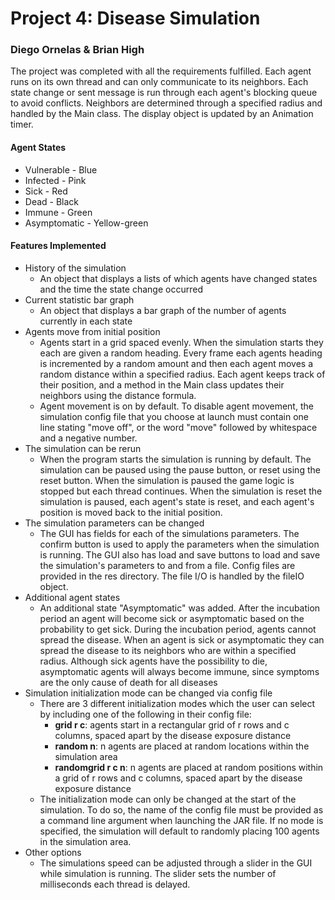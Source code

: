 # Project 4: Disease Simulation
### Diego Ornelas & Brian High

The project was completed with all the requirements fulfilled. 
Each agent runs on its own thread and can only communicate to its
neighbors. Each state change or sent message is run through each 
agent's blocking queue to avoid conflicts. Neighbors are determined
through a specified radius and handled by the Main class. The 
display object is updated by an Animation timer. 

#### Agent States
* Vulnerable - Blue
* Infected - Pink
* Sick - Red
* Dead - Black
* Immune - Green
* Asymptomatic - Yellow-green

#### Features Implemented

* History of the simulation
  * An object that displays a lists of which agents have changed 
  states and the time the state change occurred
* Current statistic bar graph
  * An object that displays a bar graph of the number of agents
  currently in each state
* Agents move from initial position
  * Agents start in a grid spaced evenly. When the simulation starts
  they each are given a random heading. Every frame each agents heading
  is incremented by a random amount and then each agent moves a random 
  distance within a specified radius. Each agent keeps track of their 
  position, and a method in the Main class updates their neighbors using 
  the distance formula.
  * Agent movement is on by default. To disable agent movement, the simulation
  config file that you choose at launch must contain one line stating "move 
  off", or the word "move" followed by whitespace and a negative number.
* The simulation can be rerun
  * When the program starts the simulation is running by default. The
  simulation can be paused using the pause button, or reset using the 
  reset button. When the simulation is paused the game logic is stopped
  but each thread continues. When the simulation is reset the 
  simulation is paused, each agent's state is reset, and each agent's 
  position is moved back to the initial position. 
* The simulation parameters can be changed
  * The GUI has fields for each of the simulations parameters. The 
  confirm button is used to apply the parameters when the simulation 
  is running. The GUI also has load and save buttons to load and save
  the simulation's parameters to and from a file. Config files are provided in
  the res directory. The file I/O is handled by the fileIO object.
* Additional agent states
  * An additional state "Asymptomatic" was added. After the incubation
  period an agent will become sick or asymptomatic based on the
  probability to get sick. During the incubation period, agents cannot
  spread the disease. When an agent is sick or asymptomatic they can 
  spread the disease to its neighbors who are within a specified radius.
  Although sick agents have the possibility to die, asymptomatic agents
  will always become immune, since symptoms are the only cause of death for
  all diseases
* Simulation initialization mode can be changed via config file
  * There are 3 different initialization modes which the user can select
  by including one of the following in their config file:
    * **grid r c**: agents start in a rectangular grid of r rows and c columns,
    spaced apart by the disease exposure distance
    * **random n**: n agents are placed at random locations within the simulation
    area
    * **randomgrid r c n**: n agents are placed at random positions within a grid
    of r rows and c columns, spaced apart by the disease exposure distance
  * The initialization mode can only be changed at the start of the simulation.
  To do so, the name of the config file must be provided as a command line 
  argument when launching the JAR file. If no mode is specified, the simulation
  will default to randomly placing 100 agents in the simulation area.
* Other options
  * The simulations speed can be adjusted through a slider in the GUI
  while simulation is running. The slider sets the number of milliseconds
  each thread is delayed.
